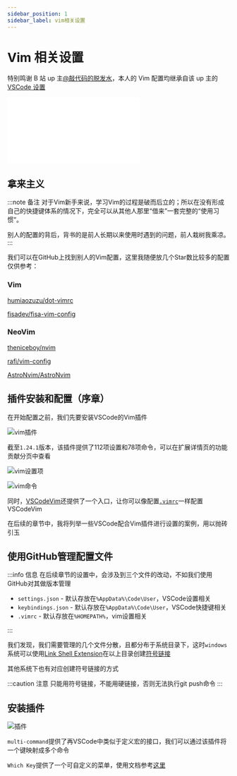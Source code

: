 ```yaml
---
sidebar_position: 1
sidebar_label: vim相关设置
---
```


# Vim 相关设置

特别鸣谢 B 站 up 主[@敲代码的脱发水](https://space.bilibili.com/26319956)，本人的 Vim 配置均继承自该 up 主的[VSCode 设置](https://github.com/ravenxrz/dotfiles/tree/master/vscode)

<div class="iframe-container">
  <iframe
    src="//player.bilibili.com/player.html?aid=811307930&bvid=BV1s34y1Y79u&cid=713241300&page=1"
    scrolling="no"
    border="0"
    frameborder="no"
    framespacing="0"
    allowfullscreen="true"
  >
    {' '}
  </iframe>
</div>

## 拿来主义

:::note 备注
对于Vim新手来说，学习Vim的过程是破而后立的；所以在没有形成自己的快捷键体系的情况下，完全可以从其他人那里“借来”一套完整的“使用习惯”。

别人的配置的背后，背书的是前人长期以来使用时遇到的问题，前人栽树我乘凉。
:::

我们可以在GitHub上找到别人的Vim配置，这里我随便放几个Star数比较多的配置仅供参考：

### Vim

[humiaozuzu/dot-vimrc](https://github.com/humiaozuzu/dot-vimrc)

[fisadev/fisa-vim-config](https://github.com/fisadev/fisa-vim-config)

### NeoVim

[theniceboy/nvim](https://github.com/theniceboy/nvim)

[rafi/vim-config](https://github.com/rafi/vim-config)

[AstroNvim/AstroNvim](https://github.com/AstroNvim/AstroNvim)

## 插件安装和配置（序章）

在开始配置之前，我们先要安装VSCode的Vim插件

![vim插件](https://files.catbox.moe/6kurii.png)

截至`1.24.1`版本，该插件提供了112项设置和78项命令，可以在扩展详情页的功能贡献分页中查看

![vim设置项](https://files.catbox.moe/v45t9r.png)

![vim命令](https://files.catbox.moe/6y6kom.png)

同时，[VSCodeVim](https://github.com/VSCodeVim/Vim)还提供了一个入口，让你可以像配置[`.vimrc`](https://github.com/VSCodeVim/Vim#vimrc-support)一样配置VSCodeVim

在后续的章节中，我将列举一些VSCode配合Vim插件进行设置的案例，用以抛砖引玉

## 使用GitHub管理配置文件

:::info 信息
在后续章节的设置中，会涉及到三个文件的改动，不如我们使用GitHub对其做版本管理

- `settings.json` - 默认存放在`%AppData%\Code\User`，VSCode设置相关
- `keybindings.json` - 默认存放在`%AppData%\Code\User`，VSCode快捷键相关
- `.vimrc` - 默认存放在`%HOMEPATH%`，vim设置相关

:::

我们发现，我们需要管理的几个文件分散，且都分布于系统目录下，这时`windows`系统可以使用[Link Shell Extension](https://schinagl.priv.at/nt/hardlinkshellext/linkshellextension.html#contact)在以上目录创建[符号链接](https://dev.to/iggredible/hard-link-vs-symbolic-link-360b)

其他系统下也有对应创建符号链接的方式

:::caution 注意
只能用符号链接，不能用硬链接，否则无法执行git push命令
:::

## 安装插件

![插件](https://files.catbox.moe/aawrth.png)

`multi-command`提供了再VSCode中类似于定义宏的接口，我们可以通过该插件将一个键映射成多个命令

`Which Key`提供了一个可自定义的菜单，使用文档参考[这里](https://vspacecode.github.io/docs/whichkey/)
